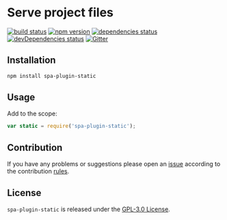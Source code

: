 Serve project files
===================

[![build status](https://img.shields.io/travis/spasdk/plugin-static.svg?style=flat-square)](https://travis-ci.org/spasdk/plugin-static)
[![npm version](https://img.shields.io/npm/v/spa-plugin-static.svg?style=flat-square)](https://www.npmjs.com/package/spa-plugin-static)
[![dependencies status](https://img.shields.io/david/spasdk/plugin-static.svg?style=flat-square)](https://david-dm.org/spasdk/plugin-static)
[![devDependencies status](https://img.shields.io/david/dev/spasdk/plugin-static.svg?style=flat-square)](https://david-dm.org/spasdk/plugin-static?type=dev)
[![Gitter](https://img.shields.io/badge/gitter-join%20chat-blue.svg?style=flat-square)](https://gitter.im/DarkPark/spasdk)


## Installation ##

```bash
npm install spa-plugin-static
```


## Usage ##

Add to the scope:

```js
var static = require('spa-plugin-static');
```


## Contribution ##

If you have any problems or suggestions please open an [issue](https://github.com/spasdk/plugin-static/issues)
according to the contribution [rules](.github/contributing.md).


## License ##

`spa-plugin-static` is released under the [GPL-3.0 License](http://opensource.org/licenses/GPL-3.0).
